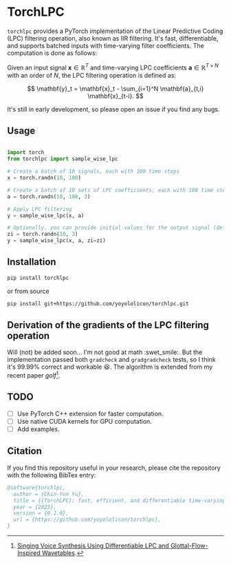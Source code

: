 # TorchLPC

`torchlpc` provides a PyTorch implementation of the Linear Predictive Coding (LPC) filtering operation, also known as IIR filtering.
It's fast, differentiable, and supports batched inputs with time-varying filter coefficients.
The computation is done as follows:

Given an input signal $\mathbf{x} \in \mathbb{R}^T$ and time-varying LPC coefficients $\mathbf{a} \in \mathbb{R}^{T \times N}$ with an order of $N$, the LPC filtering operation is defined as:

$$
\mathbf{y}_t = \mathbf{x}_t - \sum_{i=1}^N \mathbf{a}_{t,i} \mathbf{x}_{t-i}.
$$

It's still in early development, so please open an issue if you find any bugs.

## Usage

```python

import torch
from torchlpc import sample_wise_lpc

# Create a batch of 10 signals, each with 100 time steps
x = torch.randn(10, 100)

# Create a batch of 10 sets of LPC coefficients, each with 100 time steps and an order of 3
a = torch.randn(10, 100, 3)

# Apply LPC filtering
y = sample_wise_lpc(x, a)

# Optionally, you can provide initial values for the output signal (default is 0)
zi = torch.randn(10, 3)
y = sample_wise_lpc(x, a, zi=zi)
```


## Installation

```bash
pip install torchlpc
```

or from source

```bash
pip install git+https://github.com/yoyololicon/torchlpc.git
```

## Derivation of the gradients of the LPC filtering operation

Will (not) be added soon... I'm not good at math :swet_smile:.
But the implementation passed both `gradcheck` and `gradgradcheck` tests, so I think it's 99.99% correct and workable :laughing:.
The algorithm is extended from my recent paper *golf*[^1].

[^1]: [Singing Voice Synthesis Using Differentiable LPC and Glottal-Flow-Inspired Wavetables](https://arxiv.org/abs/2306.17252).

## TODO

- [ ] Use PyTorch C++ extension for faster computation.
- [ ] Use native CUDA kernels for GPU computation.
- [ ] Add examples.

## Citation

If you find this repository useful in your research, please cite the repository with the following BibTex entry:

```bibtex
@software{torchlpc,
  author = {Chin-Yun Yu},
  title = {{TorchLPC}: fast, efficient, and differentiable time-varying {LPC} filtering in {PyTorch}},
  year = {2023},
  version = {0.1.0},
  url = {https://github.com/yoyololicon/torchlpc},
}
```
